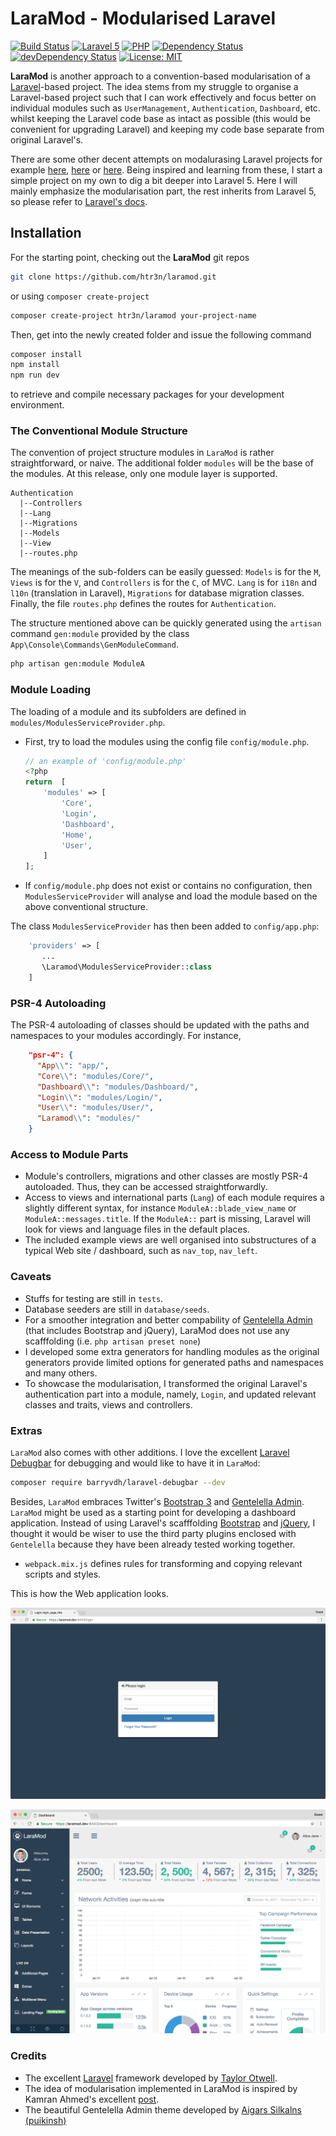 # LaraMod - Modularised Laravel

[![Build Status](https://img.shields.io/travis/htr3n/laramod/master.svg)](https://travis-ci.org/htr3n/laramod)
[![Laravel 5](https://img.shields.io/badge/Laravel-5-green.svg)](https://laravel.com)
[![PHP](https://img.shields.io/packagist/php-v/laravel/laravel.svg)](https://php.net)
[![Dependency Status](https://david-dm.org/htr3n/laramod.svg?theme=shields.io)](https://david-dm.org/htr3n/laramod)
[![devDependency Status](https://david-dm.org/htr3n/laramod/dev-status.svg?theme=shields.io)](https://david-dm.org/htr3n/laramod#info=devDependencies)
[![License: MIT](https://img.shields.io/badge/License-MIT-blue.svg)](https://opensource.org/licenses/MIT)

**LaraMod** is another approach to a convention-based modularisation of a [Laravel](https://laravel.com)-based project. The idea stems from my struggle to organise a Laravel-based project such that I can work effectively and focus better on individual modules such as `UserManagement`, `Authentication`, `Dashboard`, etc. whilst keeping the Laravel code base as intact as possible (this would be convenient for upgrading Laravel) and keeping my code base separate from original Laravel's.

There are some other decent attempts on modalurasing Laravel projects for example [here](https://nicolaswidart.com/blog/writing-modular-applications-with-laravel-modules), [here](https://github.com/caffeinated/modules) or [here](http://kamranahmed.info/blog/2015/12/03/creating-a-modular-application-in-laravel). Being inspired and learning from these, I start a simple project on my own to dig a bit deeper into Laravel 5. Here I will mainly emphasize the modularisation part, the rest inherits from Laravel 5, so please refer to [Laravel's docs](https://laravel.com/docs).

## Installation

For the starting point, checking out the **LaraMod** git repos

```sh
git clone https://github.com/htr3n/laramod.git
```

or using `composer create-project` 

```sh
composer create-project htr3n/laramod your-project-name
```

Then, get into the newly created folder and issue the following command

```sh
composer install
npm install 
npm run dev
```

 to retrieve and compile necessary packages for your development environment.

### The Conventional Module Structure

The convention of project structure modules in `LaraMod` is rather straightforward, or naive. The additional folder `modules` will be the base of the modules. At this release, only one module layer is supported. 

```
Authentication
  |--Controllers
  |--Lang
  |--Migrations
  |--Models
  |--View
  |--routes.php
```

The meanings of the sub-folders can be easily guessed: `Models` is for the `M`,  `Views` is for the `V`, and `Controllers` is for the `C`, of MVC. `Lang` is for `i18n` and `l10n` (translation in Laravel), `Migrations` for database migration classes. Finally, the file `routes.php` defines the routes for `Authentication`.

The structure mentioned above can be quickly generated using the `artisan` command `gen:module` provided by the class `App\Console\Commands\GenModuleCommand`.

```sh
php artisan gen:module ModuleA
```

### Module Loading

The loading of a module and its subfolders are defined in `modules/ModulesServiceProvider.php`.

* First, try to load the modules using the config file `config/module.php`.

  ```php
  // an example of 'config/module.php'
  <?php
  return  [
      'modules' => [
          'Core',
          'Login',
          'Dashboard',
          'Home',
          'User',
      ]
  ];
  ```

* If `config/module.php` does not exist or contains no configuration, then `ModulesServiceProvider` will analyse and load the module based on the above conventional structure.

The class `ModulesServiceProvider` has then been added to `config/app.php`:

```php
    'providers' => [
       ...
       \Laramod\ModulesServiceProvider::class
    ]
```

### PSR-4 Autoloading

The PSR-4 autoloading of classes should be updated with the paths and namespaces to your modules accordingly. For instance,

```json
    "psr-4": {
      "App\\": "app/",
      "Core\\": "modules/Core/",
      "Dashboard\\": "modules/Dashboard/",
      "Login\\": "modules/Login/",
      "User\\": "modules/User/",
      "Laramod\\": "modules/"
    }
```

### Access to Module Parts

- Module's controllers, migrations and other classes are mostly PSR-4 autoloaded. Thus, they can be accessed straightforwardly.  
- Access to views and international parts (`Lang`) of each module requires a slightly different syntax, for instance `ModuleA::blade_view_name` or `ModuleA::messages.title`. If the `ModuleA::` part is missing, Laravel will look for views and language files in the default places.
- The included example views are well organised into substructures of a typical Web site / dashboard, such as `nav_top`, `nav_left`. 

### Caveats

* Stuffs for testing are still in `tests`.
* Database seeders are still in `database/seeds`.
* For a smoother integration and better compability of [Gentelella Admin](https://github.com/puikinsh/gentelella) (that includes Bootstrap and jQuery), LaraMod does not use any scafffolding (i.e. `php artisan preset none`)
* I developed some extra generators for handling modules as the original generators provide limited options for generated paths and namespaces and many others.
* To showcase the modularisation, I transformed the original Laravel's authentication part into a module, namely, `Login`, and updated relevant classes and traits, views and controllers. 

### Extras

`LaraMod` also comes with other additions. I love the excellent [Laravel Debugbar](https://github.com/barryvdh/laravel-debugbar) for debugging and would like to have it in `LaraMod`:

```sh
composer require barryvdh/laravel-debugbar --dev
```

Besides, `LaraMod` embraces Twitter's [Bootstrap 3](http://getbootstrap.com) and [Gentelella Admin](https://github.com/puikinsh/gentelella). `LaraMod` might be used as a starting point for developing a dashboard application. Instead of using Laravel's scafffolding [Bootstrap](https://laravel.com/docs/frontend) and [jQuery](http://getbootstrap.com), I thought it would be wiser to use the third party plugins enclosed with `Gentelella` because they have been already tested working together.

*  `webpack.mix.js` defines rules for transforming and copying relevant scripts and styles. 

This is how the Web application looks.

![Login](login.png)

![Dashboard](dashboard.png)

### Credits

* The excellent [Laravel](https://github.com/laravel/laravel) framework developed by [Taylor Otwell](mailto:taylor@laravel.com).
* The idea of modularisation implemented in LaraMod is inspired by Kamran Ahmed's excellent [post](http://kamranahmed.info/blog/2015/12/03/creating-a-modular-application-in-laravel/).
* The beautiful Gentelella Admin theme developed by [Aigars Silkalns (puikinsh)](https://github.com/puikinsh)
